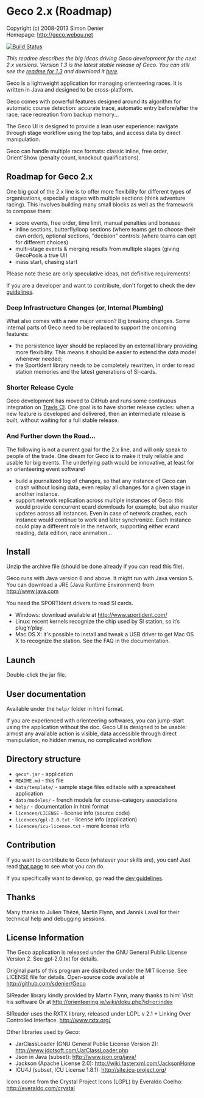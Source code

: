 Geco 2.x (Roadmap)
==================
Copyright (c) 2008-2013 Simon Denier  
Homepage: http://geco.webou.net

[![Build Status](https://travis-ci.org/sdenier/Geco.png)](https://travis-ci.org/sdenier/Geco)

*This readme describes the big ideas driving Geco development for the next 2.x versions. Version 1.3 is the latest stable release of Geco. You can still see the [readme for 1.3](https://github.com/sdenier/Geco/blob/e0096fc139d390784f578dd6c4217fa20c099457/README.md) and download it [here](https://bitbucket.org/sdenier/geco/downloads).*

Geco is a lightweight application for managing orienteering races.
It is written in Java and designed to be cross-platform.

Geco comes with powerful features designed around its algorithm for automatic course detection: accurate trace, automatic entry before/after the race, race recreation from backup memory...

The Geco UI is designed to provide a lean user experience: navigate through stage workflow using the top tabs, and access data by direct manipulation.

Geco can handle multiple race formats: classic inline, free order, Orient'Show (penalty count, knockout qualifications).


Roadmap for Geco 2.x
--------------------

One big goal of the 2.x line is to offer more flexibility for different types of organisations, especially stages with multiple sections (think adventure racing). This involves building many small blocks as well as the framework to compose them:

- score events, free order, time limit, manual penalties and bonuses
- inline sections, butterfly/loop sections (where teams get to choose their own order), optional sections, "decision" controls (where teams can opt for different choices)
- multi-stage events & merging results from multiple stages (giving GecoPools a true UI)
- mass start, chasing start

Please note these are only speculative ideas, not definitive requirements!

If you are a developer and want to contribute, don't forget to check the dev [guidelines](https://github.com/sdenier/Geco/blob/master/README_DEV.md).


### Deep Infrastructure Changes (or, Internal Plumbing)

What also comes with a new major version? Big breaking changes. Some internal parts of Geco need to be replaced to support the oncoming features:

- the persistence layer should be replaced by an external library providing more flexibility. This means it should be easier to extend the data model whenever needed;
- the SportIdent library needs to be completely rewritten, in order to read station memories and the latest generations of SI-cards.


### Shorter Release Cycle

Geco development has moved to GitHub and runs some continuous integration on [Travis CI](http://travis-ci.org/sdenier/Geco). One goal is to have shorter release cycles: when a new feature is developed and delivered, then an intermediate release is built, without waiting for a full stable release.


### And Further down the Road...

The following is not a current goal for the 2.x line, and will only speak to people of the trade. One dream for Geco is to make it truly reliable and usable for big events. The underlying path would be innovative, at least for an orienteering event software!

- build a journalized log of changes, so that any instance of Geco can crash without losing data, even replay all changes for a given stage in another instance.
- support network replication across multiple instances of Geco: this would provide concurrent ecard downloads for example, but also master updates across all instances. Even in case of network crashes, each instance would continue to work and later synchronize. Each instance could play a different role in the network, supporting either ecard reading, data edition, race animation...


Install
-------

Unzip the archive file (should be done already if you can read this file).

Geco runs with Java version 6 and above. It might run with Java version 5.
You can download a JRE (Java Runtime Environment) from http://www.java.com

You need the SPORTIdent drivers to read SI cards.

- Windows: download available at http://www.sportident.com/
- Linux: recent kernels recognize the chip used by SI station, so it’s plug’n’play.
- Mac OS X: it's possible to install and tweak a USB driver to get Mac OS X to recognize the station. See the FAQ in the documentation.


Launch
------

Double-click the jar file.


User documentation
------------------

Available under the `help/` folder in html format.

If you are experienced with orienteering softwares, you can jump-start using the application without the doc. Geco UI is designed to be usable: almost any available action is visible, data accessible through direct manipulation, no hidden menus, no complicated workflow.


Directory structure
-------------------

- `geco*.jar` - application
- `README.md` - this file
- `data/template/` - sample stage files editable with a spreadsheet application
- `data/modeles/` - french models for course-category associations
- `help/` - documentation in html format
- `licences/LICENSE` - license info (source code)
- `licences/gpl-2.0.txt` - license info (application)
- `licences/icu-license.txt` - more license info


Contribution
------------
If you want to contribute to Geco (whatever your skills are), you can! Just read [that page](http://geco.webou.net/geco/contribute.html) to see what you can do.

If you specifically want to develop, go read the [dev guidelines](https://github.com/sdenier/Geco/blob/master/README_DEV.md).


Thanks
------

Many thanks to Julien Thézé, Martin Flynn, and Jannik Laval for their technical help and debugging sessions.


License Information
-------------------

The Geco application is released under the GNU General Public License Version 2. See gpl-2.0.txt for details.

Original parts of this program are distributed under the MIT license. See LICENSE file for details. Open-source code available at http://github.com/sdenier/Geco

SIReader library kindly provided by Martin Flynn, many thanks to him!
Visit his software Òr at http://orienteering.ie/wiki/doku.php?id=or:index

SIReader uses the RXTX library, released under LGPL v 2.1 + Linking Over Controlled Interface. http://www.rxtx.org/

Other libraries used by Geco:

- JarClassLoader (GNU General Public License Version 2): http://www.jdotsoft.com/JarClassLoader.php
- Json in Java (subset): http://www.json.org/java/
- Jackson (Apache License 2.0): http://wiki.fasterxml.com/JacksonHome
- ICU4J (subset, ICU License 1.8.1): http://site.icu-project.org/

Icons come from the Crystal Project Icons (LGPL) by Everaldo Coelho: http://everaldo.com/crystal
